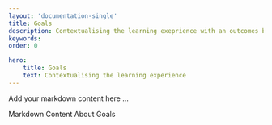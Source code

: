 ```yaml
---
layout: 'documentation-single'
title: Goals
description: Contextualising the learning exeprience with an outcomes based formative learning experience
keywords: 
order: 0

hero:
    title: Goals
    text: Contextualising the learning experience
---
```


Add your markdown content here ...

Markdown Content About Goals